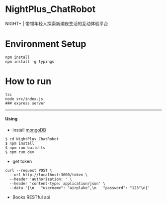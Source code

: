 # NightPlus_ChatRobot
NIGHT+ | 带领年轻人探索新潮夜生活的互动体验平台

# Environment Setup

```
npm install
npm install -g typings

```

# How to run

```
tsc
node src/index.js
### express server
```

----

#### Using

- install [mongoDB](https://github.com/mongodb/mongo)

```shell
$ cd NightPlus_ChatRobot
$ npm install
$ npm run build-ts
$ npm run dev
```

- get token
```
curl --request POST \
  --url http://localhost:3000/token \
  --header 'authorization: ' \
  --header 'content-type: application/json' \
  --data '{\n	"username": "airplake",\n	"password": "123"\n}'
```

- Books RESTful api